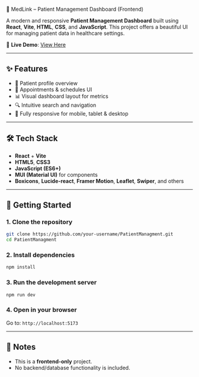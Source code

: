 
🏥 MedLink – Patient Management Dashboard (Frontend)

A modern and responsive **Patient Management Dashboard** built using **React**, **Vite**, **HTML**, **CSS**, and **JavaScript**. This project offers a beautiful UI for managing patient data in healthcare settings.

🔗 **Live Demo**: [View Here](https://patient-management-smoky.vercel.app/)

---

## ✨ Features

- 📄 Patient profile overview
- 📅 Appointments & schedules UI
- 📊 Visual dashboard layout for metrics
- 🔍 Intuitive search and navigation
- 📱 Fully responsive for mobile, tablet & desktop

---

## 🛠️ Tech Stack

- **React** + **Vite**
- **HTML5**, **CSS3**
- **JavaScript (ES6+)**
- **MUI (Material UI)** for components
- **Boxicons**, **Lucide-react**, **Framer Motion**, **Leaflet**, **Swiper**, and others

---

## 🚀 Getting Started

### 1. Clone the repository

```bash
git clone https://github.com/your-username/PatientManagment.git
cd PatientManagment
```

### 2. Install dependencies

```bash
npm install
```

### 3. Run the development server

```bash
npm run dev
```

### 4. Open in your browser

Go to: `http://localhost:5173`

---


## 📌 Notes

- This is a **frontend-only** project.
- No backend/database functionality is included.

